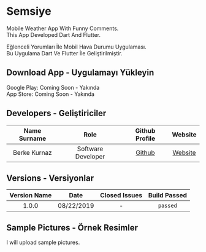 # Semsiye

Mobile Weather App With Funny Comments. <br/>
This App Developed Dart And Flutter. <br/>

Eğlenceli Yorumları İle Mobil Hava Durumu Uygulaması. <br/>
Bu Uygulama Dart Ve Flutter İle Geliştirilmiştir. <br/>

## Download App - Uygulamayı Yükleyin

Google Play: Coming Soon - Yakında  <br/>
App Store: Coming Soon - Yakında  <br/>

## Developers - Geliştiriciler
| Name Surname | Role  | Github Profile | Website |
| :-------------: | :-------------: | :-------------: | :-------------: |
| Berke Kurnaz  | Software Developer | [Github](https://github.com/berkekurnaz)  | [Website](http://www.berkekurnaz.com/)  |

## Versions - Versiyonlar
| Version Name | Date  | Closed Issues | Build Passed |
| :-------------: | :-------------: | :-------------: | :-------------: |
| 1.0.0  | 08/22/2019 | -  | `passed` |

## Sample Pictures - Örnek Resimler
I will upload sample pictures.
